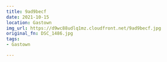 ```yaml
---
title: 9ad9becf
date: 2021-10-15
location: Gastown
img_url: https://d9wc88udlq1mz.cloudfront.net/9ad9becf.jpg
original_fn: DSC_1486.jpg
tags:
- Gastown

---
```

